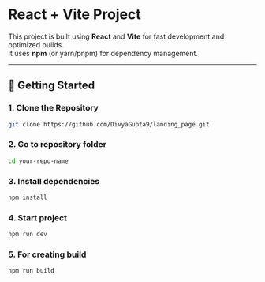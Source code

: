 # React + Vite Project

This project is built using **React** and **Vite** for fast development and optimized builds.  
It uses **npm** (or yarn/pnpm) for dependency management.

---

## 🚀 Getting Started

### 1. Clone the Repository

```bash
git clone https://github.com/DivyaGupta9/landing_page.git
```

### 2. Go to repository folder

```bash
cd your-repo-name
```

### 3. Install dependencies

```bash
npm install
```

### 4. Start project

```bash
npm run dev
```

### 5. For creating build

```bash
npm run build
```
